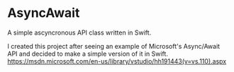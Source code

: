 # AsyncAwait
A simple ascyncronous API class written in Swift.

I created this project after seeing an example of Microsoft's Async/Await API and decided to make a simple version of it in Swift.
https://msdn.microsoft.com/en-us/library/vstudio/hh191443(v=vs.110).aspx
